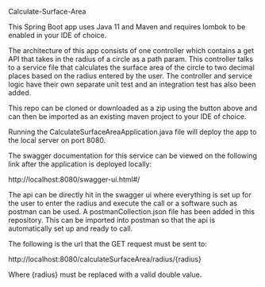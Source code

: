 Calculate-Surface-Area

This Spring Boot app uses Java 11 and Maven and requires lombok to be enabled in your IDE of choice.

The architecture of this app consists of one controller which contains a get API that takes in the radius of a circle as a path param. 
This controller talks to a service file that calculates the surface area of the circle to two decimal places based on the radius entered by the user.
The controller and service logic have their own separate unit test and an integration test has also been added.

This repo can be cloned or downloaded as a zip using the button above and can then be imported as an existing maven project to your IDE of choice.

Running the CalculateSurfaceAreaApplication.java file will deploy the app to the local server on port 8080.

The swagger documentation for this service can be viewed on the following link after the application is deployed locally: 

http://localhost:8080/swagger-ui.html#/

The api can be directly hit in the swagger ui where everything is set up for the user to enter the radius and execute the call or a software such as postman can be used.
A postmanCollection.json file has been added in this repository. This can be imported into postman so that the api is automatically set up and ready to call.

The following is the url that the GET request must be sent to:

http://localhost:8080/calculateSurfaceArea/radius/{radius}

Where {radius} must be replaced with a valid double value.
